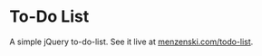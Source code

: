 # To-Do List

A simple jQuery to-do-list. See it live at
[menzenski.com/todo-list](http://www.menzenski.com/todo-list).
